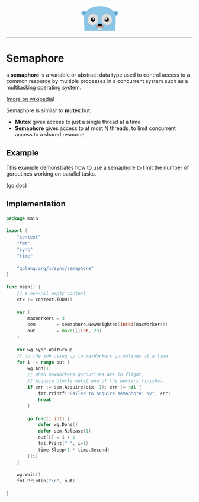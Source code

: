 <p align="center">
  <img src="../gopher.png" />
</p>

---

# Semaphore
a **semaphore** is a variable or abstract data type used to control access to a common resource by multiple processes in a concurrent system such as a multitasking operating system.

([more on wikipedia](https://en.wikipedia.org/wiki/Semaphore_(programming)))


Semaphore is similar to **mutex** but:

* **Mutex** gives access to just a single thread at a time
* **Semaphore** gives access to at most N threads, to limit concurrent access to a shared resource


## Example
This example demonstrates how to use a semaphore to limit the number of goroutines working on parallel tasks.

([go doc](https://godoc.org/golang.org/x/sync/semaphore#example-package--WorkerPool))

## Implementation

```go
package main

import (
	"context"
	"fmt"
	"sync"
	"time"

	"golang.org/x/sync/semaphore"
)

func main() {
    // a non-nil empty context
	ctx := context.TODO()

	var (
		maxWorkers = 3
		sem        = semaphore.NewWeighted(int64(maxWorkers))
		out        = make([]int, 20)
	)

	var wg sync.WaitGroup
	// do the job using up to maxWorkers goroutines at a time.
	for i := range out {
		wg.Add(1)
		// When maxWorkers goroutines are in flight,
		// Acquire blocks until one of the workers finishes.
		if err := sem.Acquire(ctx, 1); err != nil {
			fmt.Printf("Failed to acquire semaphore: %v", err)
			break
		}

		go func(i int) {
			defer wg.Done()
			defer sem.Release(1)
			out[i] = i + 1
			fmt.Print(" ", i+1)
			time.Sleep(1 * time.Second)
		}(i)
	}

	wg.Wait()
	fmt.Println("\n", out)

}

```